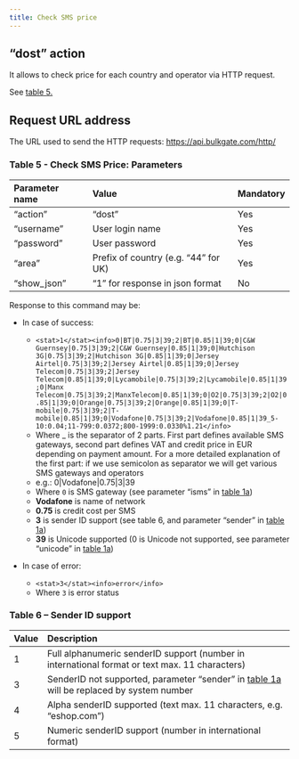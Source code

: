 ```yaml
---
title: Check SMS price
---
```


## “dost” action
It allows to check price for each country and operator via HTTP request. 

See [table 5.](#table-5---pricelist-command-parameters)

## Request URL address
The URL used to send the HTTP requests:
https://api.bulkgate.com/http/

### Table 5 - Check SMS Price: Parameters

|Parameter name	|Value|	Mandatory|
|:--- |:--- |:--- |
|“action”|	“dost”|	Yes|
|“username”|	User login name|	Yes|
|“password”|	User password	|Yes|
|“area”	|Prefix of country (e.g. “44” for UK)|	Yes|
|“show_json”|	“1” for response in json format|	No|


Response to this command may be:
- In case of success:
  - `<stat>1</stat><info>0|BT|0.75|3|39;2|BT|0.85|1|39;0|C&W Guernsey|0.75|3|39;2|C&W Guernsey|0.85|1|39;0|Hutchison 3G|0.75|3|39;2|Hutchison 3G|0.85|1|39;0|Jersey Airtel|0.75|3|39;2|Jersey Airtel|0.85|1|39;0|Jersey Telecom|0.75|3|39;2|Jersey Telecom|0.85|1|39;0|Lycamobile|0.75|3|39;2|Lycamobile|0.85|1|39;0|Manx Telecom|0.75|3|39;2|ManxTelecom|0.85|1|39;0|O2|0.75|3|39;2|O2|0.85|1|39;0|Orange|0.75|3|39;2|Orange|0.85|1|39;0|T-mobile|0.75|3|39;2|T-mobile|0.85|1|39;0|Vodafone|0.75|3|39;2|Vodafone|0.85|1|39_5-10:0.04;11-799:0.0372;800-1999:0.0330%1.21</info>`
  - Where _ is the separator of 2 parts. First part defines available SMS gateways, second part defines VAT and credit price in EUR depending on payment amount. For a more detailed explanation of the first part: if we use semicolon as separator we will get various SMS  gateways and operators
  - e.g.:  0|Vodafone|0.75|3|39
  - Where `0` is SMS gateway (see parameter “isms” in [table 1a](send-sms-command-1.md#table-1a---send-sms-command-parameters))
  - **Vodafone** is name of network
  - **0.75** is credit cost per SMS
  - **3** is sender ID support (see table 6, and parameter “sender” in [table 1a](send-sms-command-1.md#table-1a---send-sms-command-parameters)) 
  - **39** is Unicode supported (0 is Unicode not supported, see parameter “unicode” in [table 1a](send-sms-command-1.md#table-1a---send-sms-command-parameters))

- In case of error:
  - `<stat>3</stat><info>error</info>`
  - Where `3` is error status


### Table 6 – Sender ID support

|Value|	Description|
|:--- |:--- |
|1	|Full alphanumeric senderID support (number in international format or text max. 11 characters)|
|3	|SenderID not supported,  parameter “sender” in [table 1a](send-sms-command-1.md#table-1a---send-sms-command-parameters) will be replaced by system number|
|4	|Alpha senderID supported (text max. 11 characters, e.g. “eshop.com”)|
|5	|Numeric senderID support (number in international format)|
